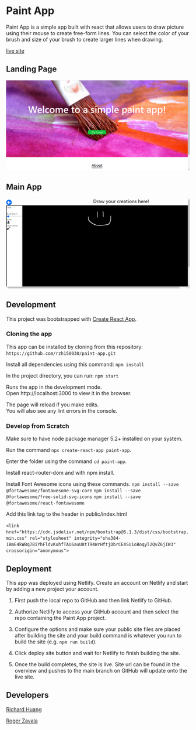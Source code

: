 # Paint App

Paint App is a simple app built with react that allows users to draw picture using their mouse to create free-form lines. You can select the color of your brush and size of your brush to create larger lines when drawing.

[live site](https://blissful-bassi-ede06c.netlify.app/)


## Landing Page
![landing-page](src/images/Screenshot_2021-11-20_135219.png)

## Main App
![app-screenshot](src/images/Screenshot_2021-11-20_133700.png)

## Development

This project was bootstrapped with [Create React App](https://github.com/facebook/create-react-app).

### Cloning the app

This app can be installed by cloning from this repository:
`https://github.com/rzh150030/paint-app.git`

Install all dependencies using this command:
`npm install`

In the project directory, you can run:
`npm start`

Runs the app in the development mode.\
Open http://localhost:3000 to view it in the browser.

The page will reload if you make edits.\
You will also see any lint errors in the console.

### Develop from Scratch

Make sure to have node package manager 5.2+ installed on your system.

Run the command `npx create-react-app paint-app`.

Enter the folder using the command `cd paint-app`.

Install react-router-dom and with npm install.

Install Font Awesome icons using these commands.
`npm install --save @fortawesome/fontawesome-svg-core`
`npm install --save @fortawesome/free-solid-svg-icons`
`npm install --save @fortawesome/react-fontawesome`

Add this link tag to the header in public/index.html

`<link href="https://cdn.jsdelivr.net/npm/bootstrap@5.1.3/dist/css/bootstrap.min.css" rel="stylesheet" integrity="sha384-1BmE4kWBq78iYhFldvKuhfTAU6auU8tT94WrHftjDbrCEXSU1oBoqyl2QvZ6jIW3" crossorigin="anonymous">`


## Deployment

This app was deployed using Netlify. Create an account on Netlify and start by adding a new project your account.

1. First push the local repo to GitHub and then link Netlify to GitHub.

2. Authorize Netlify to access your GitHub account and then select the repo containing the Paint App project.

3. Configure the options and make sure your public site files are placed after building the site and your build command is whatever you run to build the site (e.g. `npm run build`).

4. Click deploy site button and wait for Netlify to finish building the site.

5. Once the build completes, the site is live. Site url can be found in the overview and pushes to the main branch on GitHub will update onto the live site.


## Developers

[Richard Huang](https://github.com/rzh150030)

[Roger Zavala](https://github.com/Rzavala414)
